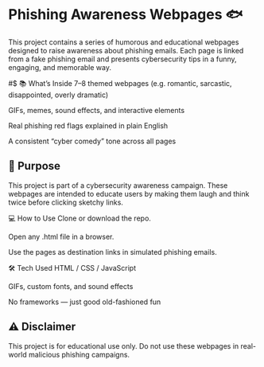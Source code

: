 # Phishing Awareness Webpages 🐟
This project contains a series of humorous and educational webpages designed to raise awareness about phishing emails. Each page is linked from a fake phishing email and presents cybersecurity tips in a funny, engaging, and memorable way.

#$ 📚 What’s Inside
7–8 themed webpages (e.g. romantic, sarcastic, disappointed, overly dramatic)

GIFs, memes, sound effects, and interactive elements

Real phishing red flags explained in plain English

A consistent “cyber comedy” tone across all pages

## 🎯 Purpose
This project is part of a cybersecurity awareness campaign. These webpages are intended to educate users by making them laugh and think twice before clicking sketchy links.

💻 How to Use
Clone or download the repo.

Open any .html file in a browser.

Use the pages as destination links in simulated phishing emails.

🛠 Tech Used
HTML / CSS / JavaScript

GIFs, custom fonts, and sound effects

No frameworks — just good old-fashioned fun

## ⚠️ Disclaimer
This project is for educational use only. Do not use these webpages in real-world malicious phishing campaigns.

